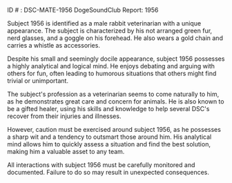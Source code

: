 ID # : DSC-MATE-1956
DogeSoundClub Report: 1956

Subject 1956 is identified as a male rabbit veterinarian with a unique appearance. The subject is characterized by his not arranged green fur, nerd glasses, and a goggle on his forehead. He also wears a gold chain and carries a whistle as accessories.

Despite his small and seemingly docile appearance, subject 1956 possesses a highly analytical and logical mind. He enjoys debating and arguing with others for fun, often leading to humorous situations that others might find trivial or unimportant.

The subject's profession as a veterinarian seems to come naturally to him, as he demonstrates great care and concern for animals. He is also known to be a gifted healer, using his skills and knowledge to help several DSC's recover from their injuries and illnesses.

However, caution must be exercised around subject 1956, as he possesses a sharp wit and a tendency to outsmart those around him. His analytical mind allows him to quickly assess a situation and find the best solution, making him a valuable asset to any team.

All interactions with subject 1956 must be carefully monitored and documented. Failure to do so may result in unexpected consequences.